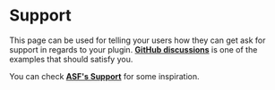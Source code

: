 # Support

This page can be used for telling your users how they can get ask for support in regards to your plugin. **[GitHub discussions](https://docs.github.com/discussions)** is one of the examples that should satisfy you.

You can check **[ASF's Support](https://github.com/JustArchiNET/ArchiSteamFarm/blob/main/.github/SUPPORT.md)** for some inspiration.
